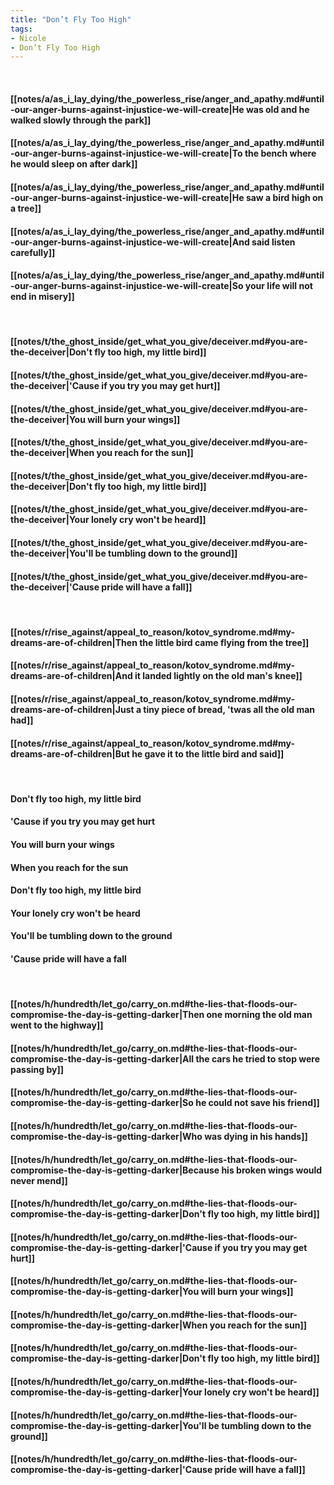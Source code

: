 ```yaml
---
title: "Don’t Fly Too High"
tags:
- Nicole
- Don’t Fly Too High
---
```

&nbsp;
#### [[notes/a/as_i_lay_dying/the_powerless_rise/anger_and_apathy.md#until-our-anger-burns-against-injustice-we-will-create|He was old and he walked slowly through the park]]
#### [[notes/a/as_i_lay_dying/the_powerless_rise/anger_and_apathy.md#until-our-anger-burns-against-injustice-we-will-create|To the bench where he would sleep on after dark]]
#### [[notes/a/as_i_lay_dying/the_powerless_rise/anger_and_apathy.md#until-our-anger-burns-against-injustice-we-will-create|He saw a bird high on a tree]]
#### [[notes/a/as_i_lay_dying/the_powerless_rise/anger_and_apathy.md#until-our-anger-burns-against-injustice-we-will-create|And said listen carefully]]
#### [[notes/a/as_i_lay_dying/the_powerless_rise/anger_and_apathy.md#until-our-anger-burns-against-injustice-we-will-create|So your life will not end in misery]]
&nbsp;
#### [[notes/t/the_ghost_inside/get_what_you_give/deceiver.md#you-are-the-deceiver|Don't fly too high, my little bird]]
#### [[notes/t/the_ghost_inside/get_what_you_give/deceiver.md#you-are-the-deceiver|'Cause if you try you may get hurt]]
#### [[notes/t/the_ghost_inside/get_what_you_give/deceiver.md#you-are-the-deceiver|You will burn your wings]]
#### [[notes/t/the_ghost_inside/get_what_you_give/deceiver.md#you-are-the-deceiver|When you reach for the sun]]
#### [[notes/t/the_ghost_inside/get_what_you_give/deceiver.md#you-are-the-deceiver|Don't fly too high, my little bird]]
#### [[notes/t/the_ghost_inside/get_what_you_give/deceiver.md#you-are-the-deceiver|Your lonely cry won't be heard]]
#### [[notes/t/the_ghost_inside/get_what_you_give/deceiver.md#you-are-the-deceiver|You'll be tumbling down to the ground]]
#### [[notes/t/the_ghost_inside/get_what_you_give/deceiver.md#you-are-the-deceiver|'Cause pride will have a fall]]
&nbsp;
#### [[notes/r/rise_against/appeal_to_reason/kotov_syndrome.md#my-dreams-are-of-children|Then the little bird came flying from the tree]]
#### [[notes/r/rise_against/appeal_to_reason/kotov_syndrome.md#my-dreams-are-of-children|And it landed lightly on the old man's knee]]
#### [[notes/r/rise_against/appeal_to_reason/kotov_syndrome.md#my-dreams-are-of-children|Just a tiny piece of bread, 'twas all the old man had]]
#### [[notes/r/rise_against/appeal_to_reason/kotov_syndrome.md#my-dreams-are-of-children|But he gave it to the little bird and said]]
&nbsp;
#### Don't fly too high, my little bird
#### 'Cause if you try you may get hurt
#### You will burn your wings
#### When you reach for the sun
#### Don't fly too high, my little bird
#### Your lonely cry won't be heard
#### You'll be tumbling down to the ground
#### 'Cause pride will have a fall
&nbsp;
#### [[notes/h/hundredth/let_go/carry_on.md#the-lies-that-floods-our-compromise-the-day-is-getting-darker|Then one morning the old man went to the highway]]
#### [[notes/h/hundredth/let_go/carry_on.md#the-lies-that-floods-our-compromise-the-day-is-getting-darker|All the cars he tried to stop were passing by]]
#### [[notes/h/hundredth/let_go/carry_on.md#the-lies-that-floods-our-compromise-the-day-is-getting-darker|So he could not save his friend]]
#### [[notes/h/hundredth/let_go/carry_on.md#the-lies-that-floods-our-compromise-the-day-is-getting-darker|Who was dying in his hands]]
#### [[notes/h/hundredth/let_go/carry_on.md#the-lies-that-floods-our-compromise-the-day-is-getting-darker|Because his broken wings would never mend]]
#### [[notes/h/hundredth/let_go/carry_on.md#the-lies-that-floods-our-compromise-the-day-is-getting-darker|Don't fly too high, my little bird]]
#### [[notes/h/hundredth/let_go/carry_on.md#the-lies-that-floods-our-compromise-the-day-is-getting-darker|'Cause if you try you may get hurt]]
#### [[notes/h/hundredth/let_go/carry_on.md#the-lies-that-floods-our-compromise-the-day-is-getting-darker|You will burn your wings]]
#### [[notes/h/hundredth/let_go/carry_on.md#the-lies-that-floods-our-compromise-the-day-is-getting-darker|When you reach for the sun]]
#### [[notes/h/hundredth/let_go/carry_on.md#the-lies-that-floods-our-compromise-the-day-is-getting-darker|Don't fly too high, my little bird]]
#### [[notes/h/hundredth/let_go/carry_on.md#the-lies-that-floods-our-compromise-the-day-is-getting-darker|Your lonely cry won't be heard]]
#### [[notes/h/hundredth/let_go/carry_on.md#the-lies-that-floods-our-compromise-the-day-is-getting-darker|You'll be tumbling down to the ground]]
#### [[notes/h/hundredth/let_go/carry_on.md#the-lies-that-floods-our-compromise-the-day-is-getting-darker|'Cause pride will have a fall]]
